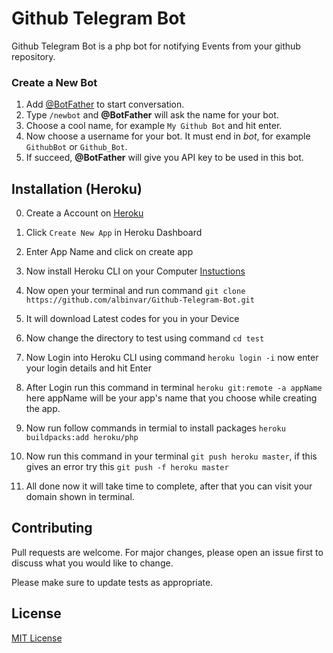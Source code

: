 # Github Telegram Bot

Github Telegram Bot is a php bot for notifying Events from your github repository.

### Create a New Bot
1. Add [@BotFather](https://telegram.me/botfather) to start conversation.
2. Type `/newbot` and **@BotFather** will ask the name for your bot.
3. Choose a cool name, for example `My Github Bot` and hit enter.
4. Now choose a username for your bot. It must end in *bot*, for example `GithubBot` or `Github_Bot`.
5. If succeed, **@BotFather** will give you API key to be used in this bot.


## Installation (Heroku)


0. Create a Account on [Heroku](https://heroku.com)

1. Click `Create New App` in Heroku Dashboard

2. Enter App Name and click on create app

3. Now install Heroku CLI on your Computer [Instuctions](https://devcenter.heroku.com/articles/heroku-cli)

4. Now open your terminal and run command `git clone https://github.com/albinvar/Github-Telegram-Bot.git`

5. It will download Latest codes for you in your Device
    
6. Now change the directory to test using command `cd test`

7. Now Login into Heroku CLI using command `heroku login -i` now enter your login details and hit Enter

8. After Login run this command in terminal `heroku git:remote -a appName` here appName will be your app's name that you choose while creating the app.

9. Now run follow commands in termial to install packages `heroku buildpacks:add heroku/php`

10. Now run this command in your terminal `git push heroku master`, if this gives an error try this `git push -f heroku master`

11. All done now it will take time to complete, after that you can visit your domain shown in terminal.
    
## Contributing
Pull requests are welcome. For major changes, please open an issue first to discuss what you would like to change.

Please make sure to update tests as appropriate.

## License
[MIT License](https://github.com/albinvar/Github-Telegram-Bot/blob/main/LICENSE)
